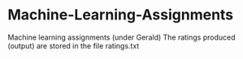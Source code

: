 # Machine-Learning-Assignments
Machine learning assignments (under Gerald)
The ratings produced (output) are stored in the file ratings.txt

